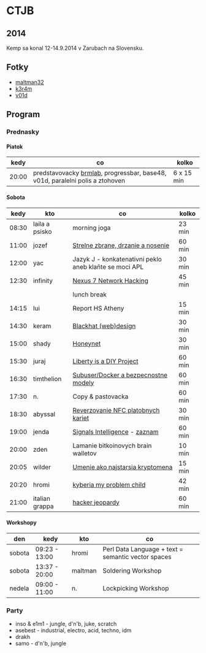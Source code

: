 # CTJB

## 2014

Kemp sa konal 12-14.9.2014 v Zarubach na Slovensku.

## Fotky

* [maltman32](https://secure.flickr.com/photos/maltman23/sets/72157647154627047/)
* [k3r4m](https://secure.flickr.com/photos/k3r4m/sets/72157647295127240/)
* [v01d](https://imgur.com/a/cjrcu/)

## Program

### Prednasky

#### Piatok

| kedy  | co                                                                           | kolko      |
|-------|------------------------------------------------------------------------------|------------|
| 20:00 | predstavovacky [brmlab](https://mirror.vpsfree.cz/videohrach/video/brm/2014-09-12-brmlab-tour.mkv), progressbar, base48, v01d, paralelni polis a ztohoven | 6 x 15 min |

#### Sobota

| kedy  | kto            | co                                                                            | kolko  |
|-------|----------------|-------------------------------------------------------------------------------|--------|
| 08:30 | laila a psisko | morning joga                                                                  | 23 min |
| 11:00 | jozef          | [Strelne zbrane, drzanie a nosenie](2014/zbrane.pdf)                          | 60 min |
| 12:00 | yac            | Jazyk J - konkatenativní peklo aneb klaňte se moci APL                        | 30 min |
| 12:30 | infinity       | [Nexus 7 Network Hacking](2014/nexus_7.pdf)                                   | 45 min |
|       |                | lunch break                                                                   |        |
| 14:15 | lui            | Report HS Atheny                                                              | 15 min |
| 14:30 | keram          | [Blackhat (web)design](2014/blackhat-webdesign.pdf)                           | 30 min |
| 15:00 | shady          | [Honeynet](2014/honeynet.pdf)                                                 | 30 min |
| 15:30 | juraj          | [Liberty is a DIY Project](2014/liberty-is-a-diy-project.pdf)                 | 60 min |
| 16:30 | timthelion     | [Subuser/Docker a bezpecnostne modely](2014/subuser.pdf)                      | 60 min |
| 17:30 | n.             | Copy & pastovacka                                                             | 60 min |
| 18:30 | abyssal        | [Reverzovanie NFC platobnych kariet](2014/reverzovani_nfc_smartkaret.pdf)     | 30 min |
| 19:00 | jenda          | [Signals Intelligence](2014/nsal.pdf) - [zaznam](2014/nsal.mkv)               | 60 min |
| 20:00 | zden           | Lamanie bitkoinovych brain walletov                                           | 10 min |
| 20:05 | wilder         | [Umenie ako najstarsia kryptomena](https://prezi.com/uxiwoldeox3-/umenie-ako-najstarsia-kryptomena/) | 15 min |
| 20:20 | hromi          | [kyberia my problem child](http://wizzion.com/self2014/)                      | 42 min |
| 21:00 | italian grappa | [hacker jeopardy](https://github.com/Crunchlab/ESC_Jeopardy)                  | 60 min |

#### Workshopy

| den    | kedy          | kto     | co                                                 |
|--------|---------------|---------|----------------------------------------------------|
| sobota | 09:23 - 13:00 | hromi   | Perl Data Language + text = semantic vector spaces |
| sobota | 13:37 - 20:00 | maltman | Soldering Workshop                                 |
| nedela | 09:00 - 11:00 | n.      | Lockpicking Workshop                               |

### Party

* inso & e1m1 - jungle, d'n'b, juke, scratch
* asebest - industrial, electro, acid, techno, idm
* drakh
* samo - d'n'b, jungle
